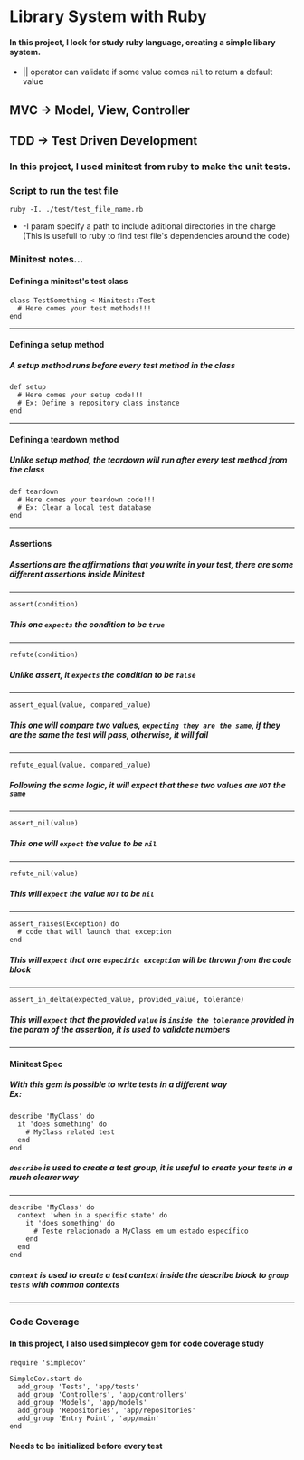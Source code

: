 # Library System with Ruby
#### In this project, I look for study ruby language, creating a simple libary system.
- || operator can validate if some value comes ```nil``` to return a default value
## MVC -> Model, View, Controller
## TDD -> Test Driven Development
### In this project, I used minitest from ruby to make the unit tests.
### Script to run the test file
    ruby -I. ./test/test_file_name.rb
- -I param specify a path to include aditional directories in the charge (This is usefull to ruby to find test file's dependencies around the code)
### Minitest notes...
#### Defining a minitest's test class 
    class TestSomething < Minitest::Test
      # Here comes your test methods!!!
    end
---
#### Defining a setup method
##### A setup method runs before every test method in the class
    def setup
      # Here comes your setup code!!!
      # Ex: Define a repository class instance
    end
---
#### Defining a teardown method
##### Unlike setup method, the teardown will run after every test method from the class
    def teardown
      # Here comes your teardown code!!!
      # Ex: Clear a local test database
    end
---
#### Assertions
##### Assertions are the affirmations that you write in your test, there are some different assertions inside Minitest
---
    assert(condition)
##### This one `expects` the condition to be `true`
---
    refute(condition)
##### Unlike assert, it `expects` the condition to be `false`
---
    assert_equal(value, compared_value)
##### This one will compare two values, `expecting they are the same`, if they are the same the test will pass, otherwise, it will fail
---
    refute_equal(value, compared_value)
##### Following the same logic, it will expect that these two values are `NOT` the `same`
---
    assert_nil(value)
##### This one will `expect` the value to be `nil`
---
    refute_nil(value)
##### This will `expect` the value `NOT` to be `nil`
---
    assert_raises(Exception) do
      # code that will launch that exception
    end
##### This will `expect` that one `especific exception` will be thrown from the code block
---
    assert_in_delta(expected_value, provided_value, tolerance)
##### This will `expect` that the provided `value` is `inside the tolerance` provided in the param of the assertion, it is used to validate numbers
---
#### Minitest Spec
##### With this gem is possible to write tests in a different way <br>Ex:
    describe 'MyClass' do
      it 'does something' do
        # MyClass related test
      end
    end
##### `describe` is used to create a test group, it is useful to create your tests in a much clearer way
---
    describe 'MyClass' do
      context 'when in a specific state' do
        it 'does something' do
          # Teste relacionado a MyClass em um estado específico
        end
      end
    end
##### `context` is used to create a test context inside the describe block to `group tests` with common contexts
---
### Code Coverage
#### In this project, I also used simplecov gem for code coverage study
    require 'simplecov'

    SimpleCov.start do
      add_group 'Tests', 'app/tests'
      add_group 'Controllers', 'app/controllers'
      add_group 'Models', 'app/models'
      add_group 'Repositories', 'app/repositories'
      add_group 'Entry Point', 'app/main'
    end
#### Needs to be initialized before every test